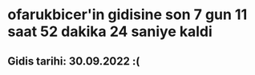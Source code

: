 # ofarukbicer'in gidisine son 7 gun 11 saat 52 dakika 24 saniye kaldi

## Gidis tarihi: 30.09.2022 :(